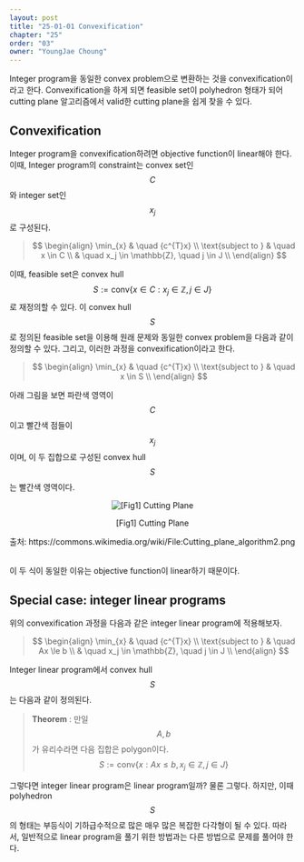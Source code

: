 ```yaml
---
layout: post
title: "25-01-01 Convexification"
chapter: "25"
order: "03"
owner: "YoungJae Choung"
---
```


Integer program을 동일한 convex problem으로 변환하는 것을 convexification이라고 한다. Convexification을 하게 되면 feasible set이 polyhedron 형태가 되어 cutting plane 알고리즘에서 valid한 cutting plane을 쉽게 찾을 수 있다.

## Convexification
Integer program을 convexification하려면 objective function이 linear해야 한다. 이때, Integer program의 constraint는 convex set인 $$C$$와 integer set인 $${x_j}$$로 구성된다.

> $$
> \begin{align}
>           \min_{x} & \quad {c^{T}x} \\
> \text{subject to } & \quad  x \in C \\
>                    & \quad  x_j \in \mathbb{Z}, \quad j \in J \\
> \end{align}
> $$

이때, feasible set은 convex hull $$S := \text{conv} \left \{ x \in C : x_j \in \mathbb{Z}, j \in J \right \}$$로 재정의할 수 있다. 이 convex hull $$S$$로 정의된 feasible set을 이용해 원래 문제와 동일한 convex problem을 다음과 같이 정의할 수 있다. 그리고, 이러한 과정을 convexification이라고 한다. 

> $$
> \begin{align}
>           \min_{x} & \quad {c^{T}x} \\
> \text{subject to } & \quad  x \in S \\
> \end{align}
> $$

아래 그림을 보면 파란색 영역이 $$C$$이고 빨간색 점들이 $${x_j}$$이며, 이 두 집합으로 구성된 convex hull $$S$$는 빨간색 영역이다.

<figure class="image" style="align: center;">
<p align="center">
  <img src="https://wikidocs.net/images/page/23719/09.01_01_cutting_plane_concept.PNG" alt="[Fig1] Cutting Plane">
  <figcaption style="text-align: center;">[Fig1] Cutting Plane</figcaption>
</p>
</figure>
출처: https://commons.wikimedia.org/wiki/File:Cutting_plane_algorithm2.png <br><br>

이 두 식이 동일한 이유는 objective function이 linear하기 때문이다. 

## Special case: integer linear programs
위의 convexification 과정을 다음과 같은 integer linear program에 적용해보자.

> $$
> \begin{align}
>           \min_{x} & \quad {c^{T}x} \\
> \text{subject to } & \quad  Ax \le b \\
>                    & \quad  x_j \in \mathbb{Z}, \quad j \in J \\
> \end{align}
> $$

Integer linear program에서 convex hull $$S$$는 다음과 같이 정의된다.

> **Theorem** : 만일 $$A, b$$가 유리수라면 다음 집합은 polygon이다.
$$S := \text{conv} \left \{ x : Ax \le b,  x_j \in \mathbb{Z}, j \in J \right \}$$

그렇다면 integer linear program은 linear program일까? 물론 그렇다. 하지만, 이때 polyhedron $$S$$의 형태는 부등식이 기하급수적으로 많은 매우 많은 복잡한 다각형이 될 수 있다. 따라서, 일반적으로 linear program을 풀기 위한 방법과는 다른 방법으로 문제를 풀어야 한다.

